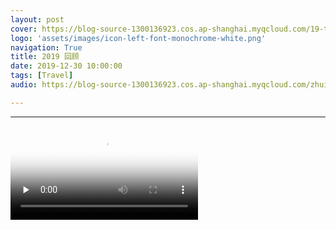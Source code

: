 ```yaml
---
layout: post
cover: https://blog-source-1300136923.cos.ap-shanghai.myqcloud.com/19-this-year-vlog/cover-this-year-2019.jpg
logo: 'assets/images/icon-left-font-monochrome-white.png'
navigation: True
title: 2019 回顾
date: 2019-12-30 10:00:00
tags: [Travel]
audio: https://blog-source-1300136923.cos.ap-shanghai.myqcloud.com/zhui-guang-zhe-cut.mp

---
```


------

<video id="video" controls="" preload="none" poster="https://blog-source-1300136923.cos.ap-shanghai.myqcloud.com/19-this-year-vlog/cover-this-year-2019.jpg">
<source id="mp4" src="https://blog-source-1300136923.cos.ap-shanghai.myqcloud.com/19-this-year-vlog/Judith-vloag-2019.mp4" type="video/mp4">
</video>





